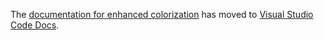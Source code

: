 The [documentation for enhanced colorization](https://code.visualstudio.com/docs/cpp/colorization-cpp) has moved to [Visual Studio Code Docs](https://code.visualstudio.com/docs).